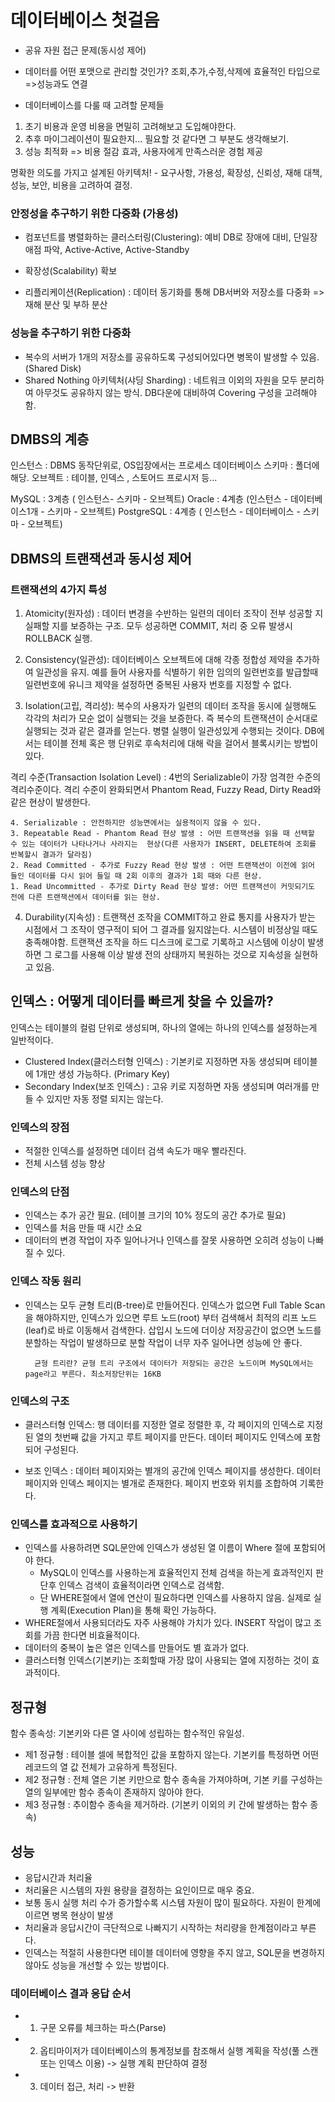 # 데이터베이스 첫걸음

- 공유 자원 접근 문제(동시성 제어)

- 데이터를 어떤 포맷으로 관리할 것인가? 조회,추가,수정,삭제에 효율적인 타입으로 =>성능과도 연결  

- 데이터베이스를 다룰 때 고려할 문제들

1. 초기 비용과 운영 비용을 면밀히 고려해보고 도입해야한다.  
2. 추후 마이그레이션이 필요한지... 필요할 것 같다면 그 부분도 생각해보기.
3. 성능 최적화 => 비용 절감 효과, 사용자에게 만족스러운 경험 제공

명확한 의도를 가지고 설계된 아키텍처! - 요구사항, 가용성, 확장성, 신뢰성, 재해 대책, 성능, 보안, 비용을 고려하여 결정.   

### 안정성을 추구하기 위한 다중화 (가용성)

- 컴포넌트를 병렬화하는 클러스터링(Clustering): 예비 DB로 장애에 대비, 단일장애점 파악, Active-Active, Active-Standby

- 확장성(Scalability) 확보 

- 리플리케이션(Replication) : 데이터 동기화를 통해 DB서버와 저장소를 다중화 => 재해 분산 및 부하 분산

### 성능을 추구하기 위한 다중화

- 복수의 서버가 1개의 저장소를 공유하도록 구성되어있다면 병목이 발생할 수 있음. (Shared Disk)
- Shared Nothing 아키텍처(샤딩 Sharding) : 네트워크 이외의 자원을 모두 분리하여 아무것도 공유하지 않는 방식. DB다운에 대비하여  Covering 구성을 고려해야함. 

## DMBS의 계층
인스턴스 : DBMS 동작단위로, OS입장에서는 프로세스
데이터베이스
스키마 : 폴더에 해당. 
오브젝트 : 테이블, 인덱스 , 스토어드 프로시저 등...

MySQL : 3계층 ( 인스턴스- 스키마 - 오브젝트) 
Oracle : 4계층 (인스턴스 - 데이터베이스1개 - 스키마 - 오브젝트) 
PostgreSQL : 4계층 ( 인스턴스 - 데이터베이스 - 스키마 - 오브젝트) 

## DBMS의 트랜잭션과 동시성 제어

### 트랜잭션의 4가지 특성
1. Atomicity(원자성) : 데이터 변경을 수반하는 일련의 데이터 조작이 전부 성공할 지 실패할 지를 보증하는 구조. 모두 성공하면 COMMIT, 처리 중 오류 발생시 ROLLBACK 실행.

2. Consistency(일관성): 데이터베이스 오브젝트에 대해 각종 정합성 제약을 추가하여 일관성을 유지. 예를 들어 사용자를 식별하기 위한 임의의 일련번호를 발급할때 일련번호에 유니크 제약을 설정하면 중복된 사용자 번호를 지정할 수 없다. 

3. Isolation(고립, 격리성): 복수의 사용자가 일련의 데이터 조작을 동시에 실행해도 각각의 처리가 모순 없이 실행되는 것을 보증한다. 즉 복수의 트랜잭션이 순서대로 실행되는 것과 같은 결과를 얻는다. 병렬 실행이 일관성있게 수행되는 것이다. DB에서는 테이블 전체 혹은 행 단위로 후속처리에 대해 락을 걸어서 블록시키는 방법이 있다. 

격리 수준(Transaction Isolation Level) : 4번의 Serializable이 가장 엄격한 수준의 격리수준이다. 격리 수준이 완화되면서 Phantom Read, Fuzzy Read, Dirty Read와 같은 현상이 발생한다. 

	4. Serializable : 안전하지만 성능면에서는 실용적이지 않을 수 있다. 
	3. Repeatable Read - Phantom Read 현상 발생 : 어떤 트랜잭션을 읽을 때 선택할 수 있는 데이터가 나타나거나 사라지는  현상(다른 사용자가 INSERT, DELETE하여 조회를 반복할시 결과가 달라짐)
	2. Read Committed - 추가로 Fuzzy Read 현상 발생 : 어떤 트랜잭션이 이전에 읽어 들인 데이터를 다시 읽어 들일 때 2회 이후의 결과가 1회 때와 다른 현상.  
	1. Read Uncommitted - 추가로 Dirty Read 현상 발생: 어떤 트랜잭션이 커밋되기도 전에 다른 트랜잭션에서 데이터를 읽는 현상.

4. Durability(지속성) : 트랜잭션 조작을 COMMIT하고 완료 통지를 사용자가 받는 시점에서 그 조작이 영구적이 되어 그 결과를 잃지않는다.  시스템이 비정상일 때도 충족해야함. 트랜잭션 조작을 하드 디스크에 로그로 기록하고 시스템에 이상이 발생하면 그 로그를 사용해 이상 발생 전의 상태까지 복원하는 것으로 지속성을 실현하고 있음. 

## 인덱스 : 어떻게 데이터를 빠르게 찾을 수 있을까? 

인덱스는 테이블의 컬럼 단위로 생성되며, 하나의 열에는 하나의 인덱스를 설정하는게 일반적이다.

- Clustered Index(클러스터형 인덱스) : 기본키로 지정하면 자동 생성되며 테이블에 1개만 생성 가능하다. (Primary Key) 
- Secondary Index(보조 인덱스) : 고유 키로 지정하면 자동 생성되며 여러개를 만들 수 있지만 자동 정렬 되지는 않는다. 

### 인덱스의 장점

- 적절한 인덱스를 설정하면 데이터 검색 속도가 매우 빨라진다.
- 전체 시스템 성능 향상

### 인덱스의 단점

- 인덱스는 추가 공간 필요. (테이블 크기의 10% 정도의 공간 추가로 필요)
- 인덱스를 처음 만들 때 시간 소요
- 데이터의 변경 작업이 자주 일어나거나 인덱스를 잘못 사용하면 오히려 성능이 나빠질 수 있다.  

### 인덱스 작동 원리

- 인덱스는 모두 균형 트리(B-tree)로 만들어진다. 인덱스가 없으면 Full Table Scan을 해야하지만, 인덱스가 있으면 루트 노드(root) 부터 검색해서 최적의 리프 노드(leaf)로 바로 이동해서 검색한다. 삽입시 노드에 더이상 저장공간이 없으면 노드를 분할하는 작업이 발생하므로 분할 작업이 너무 자주 일어나면 성능에 안 좋다.  

		균형 트리란? 균형 트리 구조에서 데이터가 저장되는 공간은 노드이며 MySQL에서는 page라고 부른다. 최소저장단위는 16KB

### 인덱스의 구조

- 클러스터형 인덱스: 행 데이터를 지정한 열로 정렬한 후, 각 페이지의 인덱스로 지정된 열의 첫번째 값을 가지고 루트 페이지를 만든다. 데이터 페이지도 인덱스에 포함되어 구성된다.

- 보조 인덱스 : 데이터 페이지와는 별개의 공간에 인덱스 페이지를 생성한다. 데이터 페이지와 인덱스 페이지는 별개로 존재한다. 페이지 번호와 위치를 조합하여 기록한다. 

### 인덱스를 효과적으로 사용하기

- 인덱스를 사용하려면 SQL문안에 인덱스가 생성된 열 이름이 Where 절에 포함되어야 한다. 
	- MySQL이 인덱스를 사용하는게 효율적인지 전체 검색을 하는게 효과적인지 판단후 인덱스 검색이 효율적이라면 인덱스로 검색함. 
	- 단 WHERE절에서 열에 연산이 필요하다면 인덱스를 사용하지 않음. 실제로 실행 계획(Execution Plan)을 통해 확인 가능하다. 
- WHERE절에서 사용되더라도 자주 사용해야 가치가 있다. INSERT 작업이 많고 조회를 가끔 한다면 비효율적이다. 
- 데이터의 중복이 높은 열은 인덱스를 만들어도 별 효과가 없다. 
- 클러스터형 인덱스(기본키)는 조회할때 가장 많이 사용되는 열에 지정하는 것이 효과적이다.

## 정규형

함수 종속성: 기본키와 다른 열 사이에 성립하는 함수적인 유일성.

- 제1 정규형 : 테이블 셀에 복합적인 값을 포함하지 않는다. 기본키를 특정하면 어떤 레코드의 열 값 전체가 고유하게 특정된다. 
- 제2 정규형 : 전체 열은 기본 키만으로 함수 종속을 가져야하며, 기본 키를 구성하는 열의 일부에만 함수 종속이 존재하지 않아야 한다. 
- 제3 정규형 : 추이함수 종속을 제거하라. (기본키 이외의 키 간에 발생하는 함수 종속)

## 성능 

- 응답시간과 처리율
- 처리율은 시스템의 자원 용량을 결정하는 요인이므로 매우 중요. 
- 보통 동시 실행 처리 수가 증가할수록 시스템 자원이 많이 필요하다. 자원이 한계에 이르면 병목 현상이 발생 
- 처리율과 응답시간이 극단적으로 나빠지기 시작하는 처리량을 한계점이라고 부른다. 
- 인덱스는 적절히 사용한다면 테이블 데이터에 영향을 주지 않고, SQL문을 변경하지 않아도 성능을 개선할 수 있는 방법이다. 

### 데이터베이스 결과 응답 순서

- 1. 구문 오류를 체크하는 파스(Parse)
- 2. 옵티마이저가 데이터베이스의 통계정보를 참조해서 실행 계획을 작성(풀 스캔 또는 인덱스 이용) -> 실행 계획 판단하여 결정
- 3. 데이터 접근, 처리 -> 반환   
